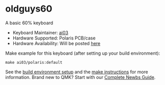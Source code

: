 # oldguys60

A basic 60% keyboard

* Keyboard Maintainer: [ai03](https://github.com/ai03-2725)
* Hardware Supported: Polaris PCB/case
* Hardware Availability: Will be posted [here](https://kb.ai03.me/projects/polaris.html)

Make example for this keyboard (after setting up your build environment):

    make ai03/polaris:default

See the [build environment setup](https://docs.qmk.fm/#/getting_started_build_tools) and the [make instructions](https://docs.qmk.fm/#/getting_started_make_guide) for more information. Brand new to QMK? Start with our [Complete Newbs Guide](https://docs.qmk.fm/#/newbs).
